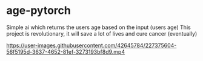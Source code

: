 # age-pytorch
Simple ai which returns the users age based on the input (users age)
This project is revolutionary, it will save a lot of lives and cure cancer (eventually)

https://user-images.githubusercontent.com/42645784/227375604-56f5195d-3637-4652-81ef-3273193bf8d9.mp4
